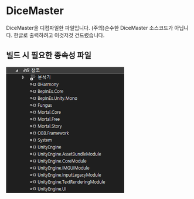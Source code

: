 # DiceMaster
DiceMaster을 디컴파일한 파일입니다.
(주의)순수한 DiceMaster 소스코드가 아닙니다. 
한글로 출력하려고 이것저것 건드렸습니다.


## 빌드 시 필요한 종속성 파일
![종속](https://github.com/ini2321/DiceMaster/blob/master/Dependency.png)
